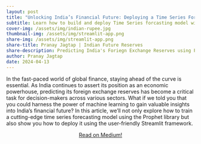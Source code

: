 ```yaml
---
layout: post
title: "Unlocking India’s Financial Future: Deploying a Time Series Forecasting Model with Prophet and Streamlit"
subtitle: Learn how to build and deploy Time Series forcasting model with Streamlit
cover-img: /assets/img/indian-rupee.jpg
thumbnail-img: /assets/img/streamlit-app.png
share-img: /assets/img/streamlit-app.png
share-title: Pranay Jagtap | Indian Future Reserves
share-description: Predicting India's Foriegn Exchange Reserves using Facebok's Prophet model
author: Pranay Jagtap
date: 2024-04-13
---
```


<p style="text-align: justify:">
    In the fast-paced world of global finance, staying ahead of the curve is essential. As India continues to assert its position as an economic powerhouse, predicting its foreign exchange reserves has become a critical task for decision-makers across various sectors. What if we told you that you could harness the power of machine learning to gain valuable insights into India’s financial future? In this article, we’ll not only explore how to train a cutting-edge time series forecasting model using the Prophet library but also show you how to deploy it using the user-friendly Streamlit framework.
</p>

<p align="center">
  <a href="https://python.plainenglish.io/unlocking-indias-financial-future-deploying-a-time-series-forecasting-model-with-prophet-and-848b9296db44">Read on Medium!</a>
</p>